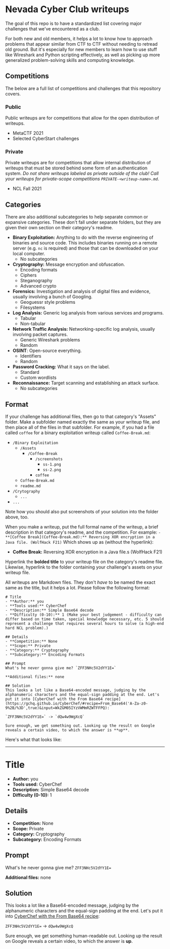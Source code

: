 # Nevada Cyber Club writeups
The goal of this repo is to have a standardized list covering major challenges that we've encountered as a club. 

For both new and old members, it helps a lot to know how to approach problems that appear similar from CTF to CTF without needing to retread old ground. But it's especially for new members to learn how to use stuff like Wireshark and Python scripting effectively, as well as picking up more generalized problem-solving skills and computing knowledge.

## Competitions
The below are a full list of competitions and challenges that this repository covers.
### Public
Public writeups are for competitions that allow for the open distribution of writeups. 
- MetaCTF 2021
- Selected CyberStart challenges 
### Private 
Private writeups are for competitions that allow internal distribution of writeups that must be stored behind some form of an authentication system. *Do not share writeups labeled as private outside of the club! Call your writeups for private-scope competitions `PRIVATE-<writeup-name>.md`*.
- NCL Fall 2021

## Categories 
There are also additional subcategories to help separate common or expansive categories. These don't fall under separate folders, but they are given their own section on their category's readme.
- **Binary Exploitation:** Anything to do with the reverse engineering of binaries and source code.  This includes binaries running on a remote server (e.g. `nc` is required) and those that can be downloaded on your local computer.  
	- No subcategories 
- **Cryptography:** Message encryption and obfuscation.  
	- Encoding formats
	- Ciphers 
	- Steganography
	- Advanced crypto
- **Forensics:** Investigation and analysis of digital files and evidence, usually involving a bunch of Googling.  
	- Geoguessr style problems 
	- Filesystems
- **Log Analysis:** Generic log analysis from various services and programs.  
	- Tabular 
	- Non-tabular 
- **Network Traffic Analysis:** Networking-specific log analysis, usually involving packet captures.  
	- Generic Wireshark problems 
	- Random 
- **OSINT**: Open-source everything.
	- Identifiers 
	- Random 
- **Password Cracking:** What it says on the label.  
	- Standard 
	- Custom wordlists
- **Reconnaissance:** Target scanning and establishing an attack surface.  
	- No subcategories 

## Format 
If your challenge has additional files, then go to that category's "Assets" folder. Make a subfolder named exactly the same as your writeup file, and then place all of the files in that subfolder. For example, if you had a file called `coffee` for a binary exploitation writeup called `Coffee-Break.md`:
- `/Binary Exploitation`
	- `/Assets`
		- `/Coffee-Break`
			- `/screenshots`
				- `ss-1.png`
				- `ss-2.png`
			- `coffee`
	- `Coffee-Break.md`
	- `readme.md`
- `/Crytography`
	- `...`
- `...`

Note how you should also put screenshots of your solution into the folder above, too.

When you make a writeup, put the full formal name of the writeup, a brief description in that category's readme, and the competition. For example:
`- **[Coffee Break](Coffee-Break.md):** Reversing XOR encryption in a Java file. (WolfHack F21)`
Which shows up as (without the hyperlink):
- **Coffee Break:** Reversing XOR encryption in a Java file.s (WolfHack F21)

Hyperlink the **bolded title** to your writeup file on the category's readme file. Likewise, hyperlink to the folder containing your challenge's assets on your writeup file.

All writeups are Markdown files. They don't *have* to be named the exact same as the title, but it helps a lot. Please follow the following format:

```
# Title
- **Author:** you
- **Tools used:** CyberChef
- **Description:** Simple Base64 decode
- **Difficulty (0-10):** 1 (Make your best judgement - difficulty can differ based on time taken, special knowledge necessary, etc. 5 should represent a challenge that requires several hours to solve (a high-end hard NCL problem).)

## Details 
- **Competition:** None
- **Scope:** Private
- **Category:** Cryptography
- **Subcategory:** Encoding Formats

## Prompt 
What's he never gonna give me? `ZFF3NHc5V2dYY1E=`

**Additional files:** none

## Solution 
This looks a lot like a Base64-encoded message, judging by the alphanumeric characters and the equal-sign padding at the end. Let's put it into [CyberChef with the From Base64 recipe](https://gchq.github.io/CyberChef/#recipe=From_Base64('A-Za-z0-9%2B/%3D',true)&input=WkZGM05IYzVWMmRZWTFFPQ):

`ZFF3NHc5V2dYY1E=` -> `dQw4w9WgXcQ`

Sure enough, we get something out. Looking up the result on Google reveals a certain video, to which the answer is **up**.
```

Here's what that looks like:

---

# Title
- **Author:** you
- **Tools used:** CyberChef
- **Description:** Simple Base64 decode
- **Difficulty (0-10):** 1

## Details 
- **Competition:** None
- **Scope:** Private
- **Category:** Cryptography
- **Subcategory:** Encoding Formats

## Prompt 
What's he never gonna give me? `ZFF3NHc5V2dYY1E=`

**Additional files:** none

## Solution 
This looks a lot like a Base64-encoded message, judging by the alphanumeric characters and the equal-sign padding at the end. Let's put it into [CyberChef with the From Base64 recipe](https://gchq.github.io/CyberChef/#recipe=From_Base64('A-Za-z0-9%2B/%3D',true)&input=WkZGM05IYzVWMmRZWTFFPQ):

`ZFF3NHc5V2dYY1E=` -> `dQw4w9WgXcQ`

Sure enough, we get something human-readable out. Looking up the result on Google reveals a certain video, to which the answer is **up**.